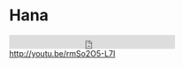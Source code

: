 # Hana

<iframe width="300" height="25" src="http://www.youtube.com/embed/rmSo2O5-L7I?autoplay=1&playlist=rmSo2O5-L7I&loop=1&showinfo=0&fs=0&rel=0&start=12&end=368 …" frameborder="0" allowfullscreen></iframe><br /><a href="http://youtu.be/rmSo2O5-L7I " target="_blank">http://youtu.be/rmSo2O5-L7I </a>

